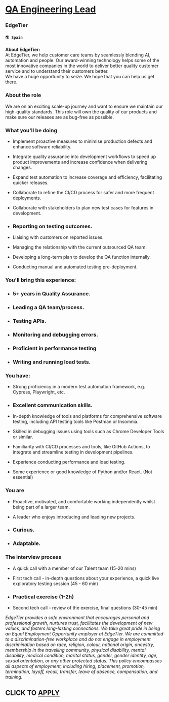 # [QA Engineering Lead](https://www.remotewlb.com/apply/qa-engineering-lead)  
### EdgeTier  
#### `🌎 Spain`  

**About EdgeTier:**  
At EdgeTier, we help customer care teams by seamlessly blending AI, automation and people. Our award-winning technology helps some of the most innovative companies in the world to deliver better quality customer service and to understand their customers better.  
We have a huge opportunity to seize. We hope that you can help us get there.

### About the role

We are on an exciting scale-up journey and want to ensure we maintain our high-quality standards. This role will own the quality of our products and make sure our releases are as bug-free as possible.

### What you'll be doing

  * Implement proactive measures to minimise production defects and enhance software reliability.

  * Integrate quality assurance into development workflows to speed up product improvements and increase confidence when delivering changes.

  * Expand test automation to increase coverage and efficiency, facilitating quicker releases.

  * Collaborate to refine the CI/CD process for safer and more frequent deployments.

  * Collaborate with stakeholders to plan new test cases for features in development.

  * ### Reporting on testing outcomes.

  * Liaising with customers on reported issues.

  * Managing the relationship with the current outsourced QA team.

  * Developing a long-term plan to develop the QA function internally.

  * Conducting manual and automated testing pre-deployment.

### You'll bring this experience:

  * ### 5+ years in Quality Assurance.

  * ### Leading a QA team/process.

  * ### Testing APIs.

  * ### Monitoring and debugging errors.

  * ### Proficient in performance testing

  * ### Writing and running load tests.

### You have:

  * Strong proficiency in a modern test automation framework, e.g. Cypress, Playwright, etc.

  * ### Excellent communication skills.

  * In-depth knowledge of tools and platforms for comprehensive software testing, including API testing tools like Postman or Insomnia.

  * Skilled in debugging issues using tools such as Chrome Developer Tools or similar.

  * Familiarity with CI/CD processes and tools, like GitHub Actions, to integrate and streamline testing in development pipelines.

  * Experience conducting performance and load testing.

  * Some experience or good knowledge of Python and/or React. (Not essential)

### You are

  * Proactive, motivated, and comfortable working independently whilst being part of a larger team.

  * A leader who enjoys introducing and leading new projects.

  * ### Curious.

  * ### Adaptable. 

### The interview process

  * A quick call with a member of our Talent team (15-20 mins)

  * First tech call - in-depth questions about your experience, a quick live exploratory testing session (45 - 60 min)

  * ### Practical exercise (1-2h)

  * Second tech call - review of the exercise, final questions (30-45 min)

_EdgeTier provides a safe environment that encourages personal and professional growth, nurtures trust, facilitates the development of new values, and fosters long-lasting connections. We take great pride in being an Equal Employment Opportunity employer at EdgeTier. We are committed to a discrimination-free workplace and do not engage in employment discrimination based on race, religion, colour, national origin, ancestry, membership in the travelling community, physical disability, mental disability, medical condition, marital status, gender, gender identity, age, sexual orientation, or any other protected status. This policy encompasses all aspects of employment, including hiring, placement, promotion, termination, layoff, recall, transfer, leave of absence, compensation, and training._

  
## CLICK TO [APPLY](https://www.remotewlb.com/apply/qa-engineering-lead)

